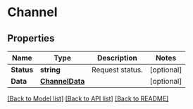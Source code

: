# Channel

## Properties

Name | Type | Description | Notes
------------ | ------------- | ------------- | -------------
**Status** | **string** | Request status. | [optional] 
**Data** | [**ChannelData**](Channel_data.md) |  | [optional] 

[[Back to Model list]](../README.md#documentation-for-models) [[Back to API list]](../README.md#documentation-for-api-endpoints) [[Back to README]](../README.md)


